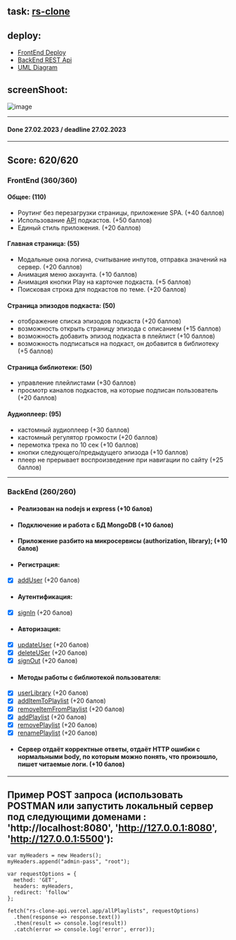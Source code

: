## task: [rs-clone](https://github.com/rolling-scopes-school/tasks/blob/master/tasks/rsclone/rsclone.md)
## deploy: 
- [FrontEnd Deploy](https://podcast-deploy.vercel.app/)
- [BackEnd REST Api](https://github.com/AndrewMotevich/RS-clone-API)
- [UML Diagram](https://miro.com/app/board/uXjVPpIj5ug=/?share_link_id=911662742580)
## screenShoot: 
![image](https://user-images.githubusercontent.com/101500007/221660946-2a16af58-30f2-4695-af8d-7612225bfaff.png)
***
#### Done 27.02.2023 / deadline 27.02.2023
***
## Score: 620/620
### FrontEnd (360/360)
#### Общее: (110)
- Роутинг без перезагрузки страницы, приложение SPA. (+40 баллов)
- Использование [API](https://api.podcastindex.org/developer_docs) подкастов. (+50 баллов)
- Единый стиль приложения. (+20 баллов)
#### Главная страница: (55)
 - Модальные окна логина, считывание инпутов, отправка значений на сервер. (+20 баллов)
 - Анимация меню аккаунта.  (+10 баллов)
  - Анимация кнопки Play на карточке подкаста. (+5 баллов)
 - Поисковая строка для подкастов по теме. (+20 баллов)
#### Страница эпизодов подкаста: (50)
- отображение списка эпизодов подкаста (+20 баллов)
- возможность открыть страницу эпизода с описанием (+15 баллов)
- возможность добавить эпизод подкаста в плейлист (+10 баллов)
- возможность подписаться на подкаст, он добавится в библиотеку (+5 баллов)
#### Страница библиотеки: (50)
- управление плейлистами (+30 баллов)
- просмотр каналов подкастов, на которые подписан пользователь (+20 баллов)
#### Аудиоплеер: (95)
- кастомный аудиоплеер (+30 баллов)
- кастомный регулятор громкости (+20 баллов)
- перемотка трека по 10 сек (+10 баллов)
- кнопки следующего/предыдущего эпизода (+10 баллов)
- плеер не прерывает воспроизведение при навигации по сайту (+25 баллов)
***
### BackEnd (260/260)
- #### Реализован на nodejs и express (+10 балов)
- #### Подключение и работа с БД MongoDB (+10 балов)
- #### Приложение разбито на микросервисы (authorization, library); (+10 балов)
- #### Регистрация:
 - [x] [addUser](https://github.com/AndrewMotevich/RS-clone-API/blob/main/src/doc/authMethods/addUser.md) (+20 балов)
- #### Аутентификация:
 - [x] [signIn](https://github.com/AndrewMotevich/RS-clone-API/blob/main/src/doc/authMethods/signIn.md) (+20 балов)
- #### Авторизация:
 - [x] [updateUser](https://github.com/AndrewMotevich/RS-clone-API/blob/main/src/doc/authMethods/updateUser.md) (+20 балов)
 - [x] [deleteUSer](https://github.com/AndrewMotevich/RS-clone-API/blob/main/src/doc/authMethods/deleteUser.md) (+20 балов)
 - [x] [signOut](https://github.com/AndrewMotevich/RS-clone-API/blob/main/src/doc/authMethods/signOut.md) (+20 балов)
- #### Методы работы с библиотекой пользователя:
 - [x] [userLibrary]() (+20 балов)
 - [x] [addItemToPlaylist](https://github.com/AndrewMotevich/RS-clone-API/blob/main/src/doc/libMethods/addItemToPlaylist.md) (+20 балов)
 - [x] [removeItemFromPlaylist](https://github.com/AndrewMotevich/RS-clone-API/blob/main/src/doc/libMethods/removeItemFromPlaylist.md) (+20 балов)
 - [x] [addPlaylist](https://github.com/AndrewMotevich/RS-clone-API/blob/main/src/doc/libMethods/addNewPlaylist.md) (+20 балов)
 - [x] [removePlaylist](https://github.com/AndrewMotevich/RS-clone-API/blob/main/src/doc/libMethods/removePlaylist.md) (+20 балов)
 - [x] [renamePlaylist](https://github.com/AndrewMotevich/RS-clone-API/blob/main/src/doc/libMethods/renamePlaylist.md) (+20 балов)
- #### Сервер отдаёт корректные ответы, отдаёт HTTP ошибки с нормальными body, по которым можно понять, что произошло, пишет читаемые логи. (+10 балов)
***
## Пример POST запроса (использовать POSTMAN или запустить локальный сервер под следующими доменами : 'http://localhost:8080', 'http://127.0.0.1:8080', 'http://127.0.0.1:5500'):
```
var myHeaders = new Headers();
myHeaders.append("admin-pass", "root");

var requestOptions = {
  method: 'GET',
  headers: myHeaders,
  redirect: 'follow'
};

fetch("rs-clone-api.vercel.app/allPlaylists", requestOptions)
  .then(response => response.text())
  .then(result => console.log(result))
  .catch(error => console.log('error', error));
```
